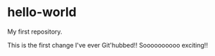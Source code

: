 # hello-world
My first repository.

This is the first change I've ever Git'hubbed!!  Soooooooooo exciting!!
